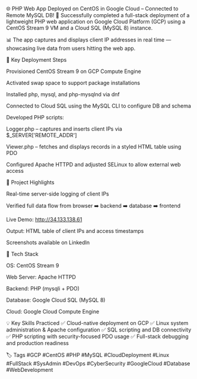 🌐 PHP Web App Deployed on CentOS in Google Cloud – Connected to Remote MySQL DB! 🚀
Successfully completed a full-stack deployment of a lightweight PHP web application on Google Cloud Platform (GCP) using a CentOS Stream 9 VM and a Cloud SQL (MySQL 8) instance.

📊 The app captures and displays client IP addresses in real time — showcasing live data from users hitting the web app.

🔧 Key Deployment Steps

Provisioned CentOS Stream 9 on GCP Compute Engine

Activated swap space to support package installations

Installed php, mysql, and php-mysqlnd via dnf

Connected to Cloud SQL using the MySQL CLI to configure DB and schema

Developed PHP scripts:

Logger.php – captures and inserts client IPs via $_SERVER['REMOTE_ADDR']

Viewer.php – fetches and displays records in a styled HTML table using PDO

Configured Apache HTTPD and adjusted SELinux to allow external web access

📸 Project Highlights

Real-time server-side logging of client IPs

Verified full data flow from browser ➡️ backend ➡️ database ➡️ frontend

Live Demo: http://34.133.138.61

Output: HTML table of client IPs and access timestamps

Screenshots available on LinkedIn

🧪 Tech Stack

OS: CentOS Stream 9

Web Server: Apache HTTPD

Backend: PHP (mysqli + PDO)

Database: Google Cloud SQL (MySQL 8)

Cloud: Google Cloud Compute Engine

💡 Key Skills Practiced
✅ Cloud-native deployment on GCP
✅ Linux system administration & Apache configuration
✅ SQL scripting and DB connectivity
✅ PHP scripting with security-focused PDO usage
✅ Full-stack debugging and production readiness

🏷️ Tags
#GCP #CentOS #PHP #MySQL #CloudDeployment #Linux #FullStack #SysAdmin #DevOps #CyberSecurity #GoogleCloud #Database #WebDevelopment
